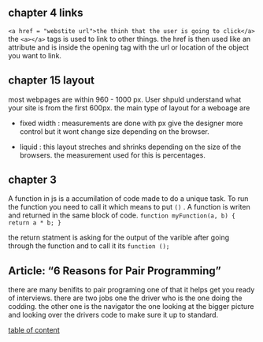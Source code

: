 ## chapter 4 links

`<a href = "webstite url">the thinh that the user is going to click</a>`
the `<a></a>` tags is used to link to other things. the href is then used like an attribute and is inside the opening tag  with the url or location of the object you want to link.

## chapter 15 layout

most webpages are within 960 - 1000 px. User shpuld understand what your site is from the first 600px.
the main type of layout for a weboage are

- fixed width : measurements are done with px give the designer more control but it wont change size depending on the browser.

- liquid : this layout streches and shrinks depending on the size of the browsers. the measurement used for this is percentages.

## chapter 3

A function in js is a accumilation of code made to do a unique task. To run the function you need to call it which means to put `()`
. A function is writen and returned in the same block of code.
`function myFunction(a, b) {
  return a * b;
}`

the return statment is asking for the output of the varible after going through the function and to call it its `function ();`

## Article: “6 Reasons for Pair Programming”

there are many benifits to pair programing one of that it helps get you ready of interviews. there are two jobs one the driver who is the one doing the codding. the other one is the navigator the one looking at the bigger picture and looking over the drivers code to make sure it up to standard.


[table of content](./README.md)